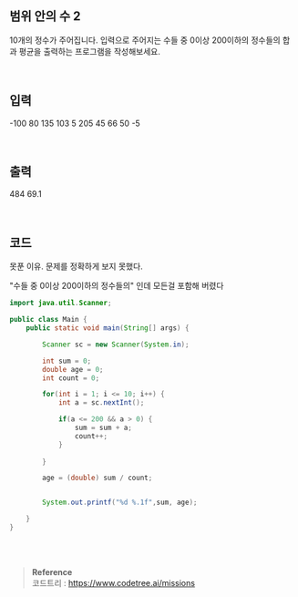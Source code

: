 ## 범위 안의 수 2

10개의 정수가 주어집니다. 입력으로 주어지는 수들 중 0이상 200이하의 정수들의 합과 평균을 출력하는 프로그램을 작성해보세요.

<br/>

## 입력

-100
80 
135 
103 
5 
205 
45 
66
50
-5

<br/>

## 출력

484 69.1

<br/>

## 코드

못푼 이유. 문제를 정확하게 보지 못했다.

"수들 중 0이상 200이하의 정수들의" 인데 모든걸 포함해 버렸다

```java
import java.util.Scanner;

public class Main {
    public static void main(String[] args) {

        Scanner sc = new Scanner(System.in);

        int sum = 0;
        double age = 0;
        int count = 0;

        for(int i = 1; i <= 10; i++) {
            int a = sc.nextInt();

            if(a <= 200 && a > 0) {
                sum = sum + a;
                count++;
            }
                
        }

        age = (double) sum / count;


        System.out.printf("%d %.1f",sum, age);

    }
}
```


<br/><br/>

>**Reference** 
> <br/>
코드트리 : https://www.codetree.ai/missions
